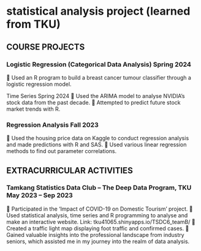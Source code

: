  # statistical analysis project (learned from TKU)
## COURSE PROJECTS
### Logistic Regression (Categorical Data Analysis)                                                         Spring 2024
	Used an R program to build a breast cancer tumour classifier through a logistic regression model.

Time Series                                                                                                                            Spring 2024
	Used the ARIMA model to analyse NVIDIA’s stock data from the past decade.
	Attempted to predict future stock market trends with R.

### Regression Analysis                                                                                            Fall 2023
	Used the housing price data on Kaggle to conduct regression analysis and made predictions with R and SAS.
	Used various linear regression methods to find out parameter correlations.

## EXTRACURRICULAR ACTIVITIES
### Tamkang Statistics Data Club – The Deep Data Program, TKU                                             May 2023 – Sep 2023
	Participated in the ‘Impact of COVID-19 on Domestic Tourism’ project.
	Used statistical analysis, time series and R programming to analyse and make an interactive website. Link: tku41065.shinyapps.io/TSDC6_teamB/
	Created a traffic light map displaying foot traffic and confirmed cases.
	Gained valuable insights into the professional landscape from industry seniors, which assisted me in my journey into the realm of data analysis.
